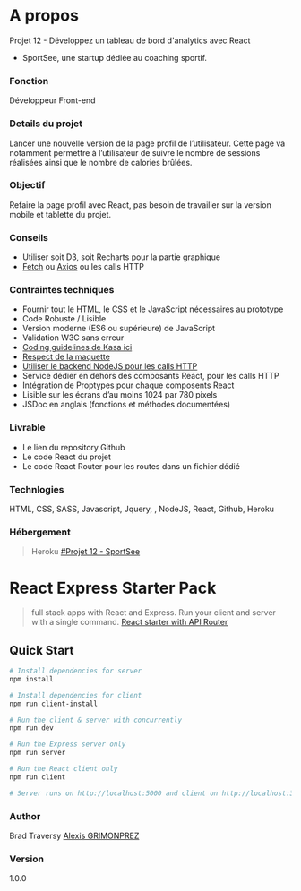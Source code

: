 # A propos
Projet 12 - Développez un tableau de bord d'analytics avec React
- SportSee, une startup dédiée au coaching sportif.

### Fonction
Développeur Front-end

### Details du projet
Lancer une nouvelle version de la page profil de l’utilisateur. Cette page va notamment permettre à l’utilisateur de suivre le nombre de sessions réalisées ainsi que le nombre de calories brûlées.

### Objectif
Refaire la page profil avec React, pas besoin de travailler sur la version mobile et tablette du projet.

### Conseils
- Utiliser soit D3, soit Recharts pour la partie graphique
- [Fetch](https://developer.mozilla.org/en-US/docs/Web/API/Fetch_API) ou [Axios](https://github.com/axios/axios) ou les calls HTTP

### Contraintes techniques
- Fournir tout le HTML, le CSS et le JavaScript nécessaires au prototype
- Code Robuste / Lisible
- Version moderne (ES6 ou supérieure) de JavaScript
- Validation W3C sans erreur
- [Coding guidelines de Kasa ici](https://www.notion.so/openclassrooms/Copy-of-Dev4U-projet-Learn-Home-6686aa4b5f44417881a4884c9af5669e) 
- [Respect de la maquette](https://www.figma.com/file/BMomGVZqLZb811mDMShpLu/UI-design-Sportify-FR?node-id=0%3A1)
- [Utiliser le backend NodeJS pour les calls HTTP](https://github.com/OpenClassrooms-Student-Center/P9-front-end-dashboard)
- Service dédier en dehors des composants React, pour les calls HTTP
- Intégration de Proptypes pour chaque composents React
- Lisible sur les écrans d’au moins 1024 par 780 pixels
- JSDoc en anglais (fonctions et méthodes documentées)

### Livrable
- Le lien du repository Github
- Le code React du projet 
- Le code React Router pour les routes dans un fichier dédié

### Technlogies
HTML, CSS, SASS, Javascript, Jquery, , NodeJS, React, Github, Heroku

### Hébergement
> Heroku
[#Projet 12 - SportSee](https://google.fr/)


# React Express Starter Pack
> full stack apps with React and Express. Run your client and server with a single command. 
[React starter with API Router](https://github.com/GrimonprezAlexis/react-redux-express-starter)

## Quick Start

``` bash
# Install dependencies for server
npm install

# Install dependencies for client
npm run client-install

# Run the client & server with concurrently
npm run dev

# Run the Express server only
npm run server

# Run the React client only
npm run client

# Server runs on http://localhost:5000 and client on http://localhost:3000
```

### Author
Brad Traversy
[Alexis GRIMONPREZ]()

### Version
1.0.0